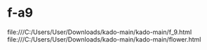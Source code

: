 # f-a9
file:///C:/Users/User/Downloads/kado-main/kado-main/f_9.html 
file:///C:/Users/User/Downloads/kado-main/kado-main/flower.html
